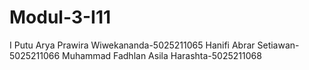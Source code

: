 # Modul-3-I11
I Putu Arya Prawira Wiwekananda-5025211065
Hanifi Abrar Setiawan-5025211066
Muhammad Fadhlan Asila Harashta-5025211068
